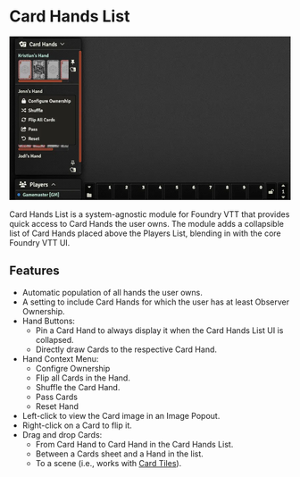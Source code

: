 # Card Hands List

![Screenshot of Card Hands List showing the UI and context menu](https://raw.githubusercontent.com/kristianserrano/card-hands-list/main/assets/images/card-hands-ui.webp)

Card Hands List is a system-agnostic module for Foundry VTT that provides quick access to Card Hands the user owns. The module adds a collapsible list of Card Hands placed above the Players List, blending in with the core Foundry VTT UI.

## Features

- Automatic population of all hands the user owns.
- A setting to include Card Hands for which the user has at least Observer Ownership.
- Hand Buttons:
  - Pin a Card Hand to always display it when the Card Hands List UI is collapsed.
  - Directly draw Cards to the respective Card Hand.
- Hand Context Menu:
  - Configre Ownership
  - Flip all Cards in the Hand.
  - Shuffle the Card Hand.
  - Pass Cards
  - Reset Hand
- Left-click to view the Card image in an Image Popout.
- Right-click on a Card to flip it.
- Drag and drop Cards:
  - From Card Hand to Card Hand in the Card Hands List.
  - Between a Cards sheet and a Hand in the list.
  - To a scene (i.e., works with [Card Tiles](https://foundryvtt.com/packages/card-tiles)).
